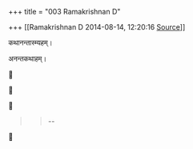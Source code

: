 +++
title = "003 Ramakrishnan D"

+++
[[Ramakrishnan D	2014-08-14, 12:20:16 [Source](https://groups.google.com/g/samskrita/c/C6rwhlVZfp4)]]



कथान‍न्तास्म्यहम्।

अन‍न्तकथाहम्।

  

  
  







> 
> > 
> > --  
> > 
> > 



